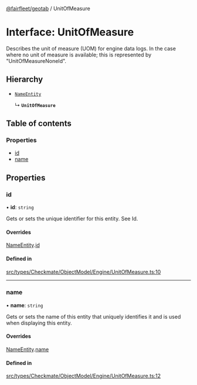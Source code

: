 [@fairfleet/geotab](../README.md) / UnitOfMeasure

# Interface: UnitOfMeasure

Describes the unit of measure (UOM) for engine data logs. In the case where no unit of measure is available; this is represented by "UnitOfMeasureNoneId".

## Hierarchy

- [`NameEntity`](NameEntity.md)

  ↳ **`UnitOfMeasure`**

## Table of contents

### Properties

- [id](UnitOfMeasure.md#id)
- [name](UnitOfMeasure.md#name)

## Properties

### id

• **id**: `string`

Gets or sets the unique identifier for this entity. See Id.

#### Overrides

[NameEntity](NameEntity.md).[id](NameEntity.md#id)

#### Defined in

[src/types/Checkmate/ObjectModel/Engine/UnitOfMeasure.ts:10](https://github.com/fairfleet/geotab/blob/ff38bfc/src/types/Checkmate/ObjectModel/Engine/UnitOfMeasure.ts#L10)

___

### name

• **name**: `string`

Gets or sets the name of this entity that uniquely identifies it and is used when displaying this entity.

#### Overrides

[NameEntity](NameEntity.md).[name](NameEntity.md#name)

#### Defined in

[src/types/Checkmate/ObjectModel/Engine/UnitOfMeasure.ts:12](https://github.com/fairfleet/geotab/blob/ff38bfc/src/types/Checkmate/ObjectModel/Engine/UnitOfMeasure.ts#L12)

